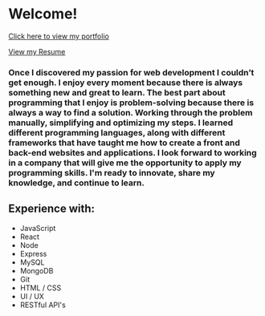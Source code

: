 # Welcome!

[Click here to view my portfolio](eddiedeans.github.io/Portfolio/)

[View my Resume](https://drive.google.com/file/d/11t__phpMXXd-sm9pmdYNJOdjoVBwafPf/view?usp=sharing)

### Once I discovered my **passion** for web development I couldn’t get enough. I enjoy every moment because there is always something new and great to learn. The best part about programming that I enjoy is **problem-solving** because there is always a way to find a solution. Working through the problem manually, simplifying and **optimizing** my steps. I learned different programming languages, along with different frameworks that have taught me how to create a front and back-end websites and applications. I look forward to working in a company that will give me the opportunity to apply my programming skills. I'm ready to **innovate**, share my knowledge, and continue to learn.

## Experience with:
- JavaScript
- React
- Node
- Express
- MySQL
- MongoDB
- Git
- HTML / CSS
- UI / UX
- RESTful API's

